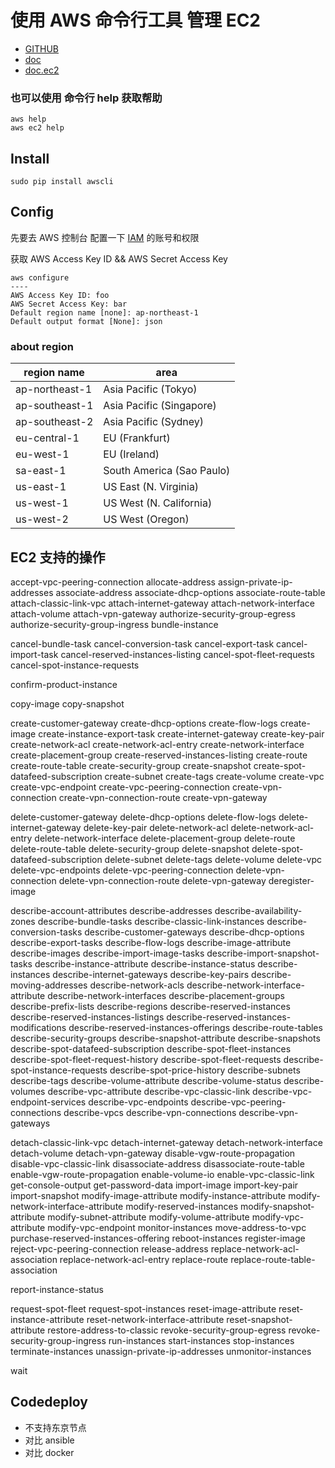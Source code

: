 # 使用 AWS 命令行工具 管理 EC2

* [GITHUB](https://github.com/aws/aws-cli)
* [doc](http://docs.aws.amazon.com/cli/latest/reference/)
* [doc.ec2](http://docs.aws.amazon.com/cli/latest/reference/ec2/index.html)

### 也可以使用 命令行 help 获取帮助

```
aws help
aws ec2 help
```

## Install

```
sudo pip install awscli
```

## Config

先要去 AWS 控制台 配置一下 [IAM](https://console.aws.amazon.com/iam/home) 的账号和权限

获取 AWS Access Key ID && AWS Secret Access Key

```
aws configure
----
AWS Access Key ID: foo
AWS Secret Access Key: bar
Default region name [none]: ap-northeast-1
Default output format [None]: json
```

### about region

| region name     | area                      |
| --              | --                        |
| ap-northeast-1  | Asia Pacific (Tokyo)      |
| ap-southeast-1  | Asia Pacific (Singapore)  |
| ap-southeast-2  | Asia Pacific (Sydney)     |
| eu-central-1    | EU (Frankfurt)            |
| eu-west-1       | EU (Ireland)              |
| sa-east-1       | South America (Sao Paulo) |
| us-east-1       | US East (N. Virginia)     |
| us-west-1       | US West (N. California)   |
| us-west-2       | US West (Oregon)          |

## EC2 支持的操作

accept-vpc-peering-connection
allocate-address
assign-private-ip-addresses
associate-address
associate-dhcp-options
associate-route-table
attach-classic-link-vpc
attach-internet-gateway
attach-network-interface
attach-volume
attach-vpn-gateway
authorize-security-group-egress
authorize-security-group-ingress
bundle-instance

cancel-bundle-task
cancel-conversion-task
cancel-export-task
cancel-import-task
cancel-reserved-instances-listing
cancel-spot-fleet-requests
cancel-spot-instance-requests

confirm-product-instance

copy-image
copy-snapshot

create-customer-gateway
create-dhcp-options
create-flow-logs
create-image
create-instance-export-task
create-internet-gateway
create-key-pair
create-network-acl
create-network-acl-entry
create-network-interface
create-placement-group
create-reserved-instances-listing
create-route
create-route-table
create-security-group
create-snapshot
create-spot-datafeed-subscription
create-subnet
create-tags
create-volume
create-vpc
create-vpc-endpoint
create-vpc-peering-connection
create-vpn-connection
create-vpn-connection-route
create-vpn-gateway

delete-customer-gateway
delete-dhcp-options
delete-flow-logs
delete-internet-gateway
delete-key-pair
delete-network-acl
delete-network-acl-entry
delete-network-interface
delete-placement-group
delete-route
delete-route-table
delete-security-group
delete-snapshot
delete-spot-datafeed-subscription
delete-subnet
delete-tags
delete-volume
delete-vpc
delete-vpc-endpoints
delete-vpc-peering-connection
delete-vpn-connection
delete-vpn-connection-route
delete-vpn-gateway
deregister-image

describe-account-attributes
describe-addresses
describe-availability-zones
describe-bundle-tasks
describe-classic-link-instances
describe-conversion-tasks
describe-customer-gateways
describe-dhcp-options
describe-export-tasks
describe-flow-logs
describe-image-attribute
describe-images
describe-import-image-tasks
describe-import-snapshot-tasks
describe-instance-attribute
describe-instance-status
describe-instances
describe-internet-gateways
describe-key-pairs
describe-moving-addresses
describe-network-acls
describe-network-interface-attribute
describe-network-interfaces
describe-placement-groups
describe-prefix-lists
describe-regions
describe-reserved-instances
describe-reserved-instances-listings
describe-reserved-instances-modifications
describe-reserved-instances-offerings
describe-route-tables
describe-security-groups
describe-snapshot-attribute
describe-snapshots
describe-spot-datafeed-subscription
describe-spot-fleet-instances
describe-spot-fleet-request-history
describe-spot-fleet-requests
describe-spot-instance-requests
describe-spot-price-history
describe-subnets
describe-tags
describe-volume-attribute
describe-volume-status
describe-volumes
describe-vpc-attribute
describe-vpc-classic-link
describe-vpc-endpoint-services
describe-vpc-endpoints
describe-vpc-peering-connections
describe-vpcs
describe-vpn-connections
describe-vpn-gateways

detach-classic-link-vpc
detach-internet-gateway
detach-network-interface
detach-volume
detach-vpn-gateway
disable-vgw-route-propagation
disable-vpc-classic-link
disassociate-address
disassociate-route-table
enable-vgw-route-propagation
enable-volume-io
enable-vpc-classic-link
get-console-output
get-password-data
import-image
import-key-pair
import-snapshot
modify-image-attribute
modify-instance-attribute
modify-network-interface-attribute
modify-reserved-instances
modify-snapshot-attribute
modify-subnet-attribute
modify-volume-attribute
modify-vpc-attribute
modify-vpc-endpoint
monitor-instances
move-address-to-vpc
purchase-reserved-instances-offering
reboot-instances
register-image
reject-vpc-peering-connection
release-address
replace-network-acl-association
replace-network-acl-entry
replace-route
replace-route-table-association

report-instance-status

request-spot-fleet
request-spot-instances
reset-image-attribute
reset-instance-attribute
reset-network-interface-attribute
reset-snapshot-attribute
restore-address-to-classic
revoke-security-group-egress
revoke-security-group-ingress
run-instances
start-instances
stop-instances
terminate-instances
unassign-private-ip-addresses
unmonitor-instances

wait

## Codedeploy

* 不支持东京节点
* 对比 ansible
* 对比 docker
